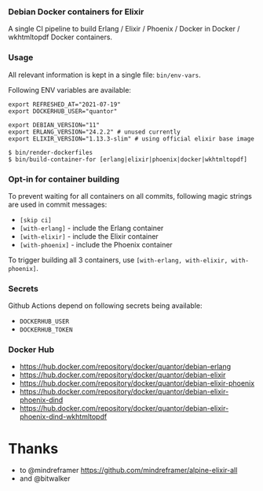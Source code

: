 ### Debian Docker containers for Elixir

A single CI pipeline to build Erlang / Elixir / Phoenix / Docker in Docker / wkhtmltopdf Docker containers.

### Usage

All relevant information is kept in a single file: `bin/env-vars`.

Following ENV variables are available:

```
export REFRESHED_AT="2021-07-19"
export DOCKERHUB_USER="quantor"

export DEBIAN_VERSION="11"
export ERLANG_VERSION="24.2.2" # unused currently
export ELIXIR_VERSION="1.13.3-slim" # using official elixir base image
```

```shell
$ bin/render-dockerfiles
$ bin/build-container-for [erlang|elixir|phoenix|docker|wkhtmltopdf]
```

### Opt-in for container building

To prevent waiting for all containers on all commits, following magic strings are used in commit messages:

- `[skip ci]`
- `[with-erlang]` - include the Erlang container
- `[with-elixir]` - include the Elixir container
- `[with-phoenix]` - include the Phoenix container

To trigger building all 3 containers, use `[with-erlang, with-elixir, with-phoenix]`.

### Secrets

Github Actions depend on following secrets being available:

- `DOCKERHUB_USER`
- `DOCKERHUB_TOKEN`

### Docker Hub

- https://hub.docker.com/repository/docker/quantor/debian-erlang
- https://hub.docker.com/repository/docker/quantor/debian-elixir
- https://hub.docker.com/repository/docker/quantor/debian-elixir-phoenix
- https://hub.docker.com/repository/docker/quantor/debian-elixir-phoenix-dind
- https://hub.docker.com/repository/docker/quantor/debian-elixir-phoenix-dind-wkhtmltopdf

# Thanks

- to @mindreframer https://github.com/mindreframer/alpine-elixir-all
- and @bitwalker
